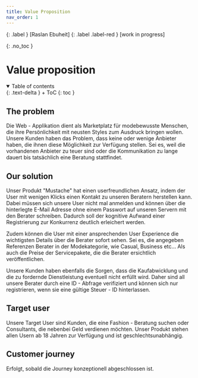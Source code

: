 ```yaml
---
title: Value Proposition
nav_order: 1
---
```


{: .label }
[Raslan Ebuheit]
{: .label .label-red }
[work in progress]

{: .no_toc }
# Value proposition

<details open markdown="block">
{: .text-delta }
<summary>Table of contents</summary>
+ ToC
{: toc }
</details>

## The problem

Die Web - Applikation dient als Marketplatz für modebewusste Menschen, die ihre Persönlichkeit mit neusten Styles zum Ausdruck bringen wollen. Unsere Kunden haben das Problem, dass keine oder wenige Anbieter haben, die ihnen diese Möglichkeit zur Verfügung stellen. Sei es, weil die vorhandenen Anbieter zu teuer sind oder die Kommunikation zu lange dauert bis tatsächlich eine Beratung stattfindet. 

## Our solution

Unser Produkt "Mustache" hat einen userfreundlichen Ansatz, indem der User mit wenigen Klicks einen Kontakt zu unseren Beratern herstellen kann. Dabei müssen sich unsere User nicht mal anmelden und können über die hinterlegte E-Mail Adresse ohne einem Passwort auf unseren Servern mit den Berater schreiben. Dadurch soll der kognitive Aufwand einer Registrierung zur Konkurrenz deutlich erleichert werden.

Zudem können die User mit einer ansprechenden User Experience die wichtigsten Details über die Berater sofort sehen. Sei es, die angegeben Referenzen Berater in der Modekategorie, wie Casual, Business etc... Als auch die Preise der Servicepakete, die die Berater ersichtlich veröffentlichen. 

Unsere Kunden haben ebenfalls die Sorgen, dass die Kaufabwicklung und die zu fordernde Dienstleistung eventuell nicht erfüllt wird. Daher sind all unsere Berater durch eine ID - Abfrage verifiziert und können sich nur registrieren, wenn sie eine gültige Steuer - ID hinterlassen. 

## Target user

Unsere Target User sind Kunden, die eine Fashion - Beratung suchen oder Consultants, die nebenbei Geld verdienen möchten. Unser Produkt stehen allen Usern ab 18 Jahren zur Verfügung und ist geschlechtsunabhängig. 

## Customer journey

Erfolgt, sobald die Journey konzeptionell abgeschlossen ist.

